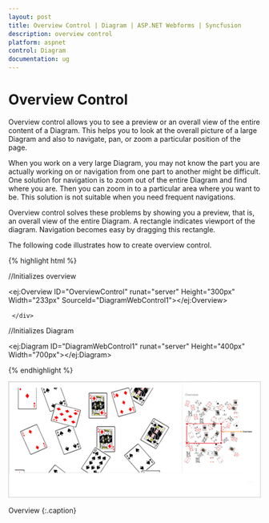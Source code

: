 ```yaml
---
layout: post
title: Overview Control | Diagram | ASP.NET Webforms | Syncfusion
description: overview control
platform: aspnet
control: Diagram
documentation: ug
---
```


# Overview Control

Overview control allows you to see a preview or an overall view of the entire content of a Diagram. This helps you to look at the overall picture of a large Diagram and also to navigate, pan, or zoom a particular position of the page.

When you work on a very large Diagram, you may not know the part you are actually working on or navigation from one part to another might be difficult. One solution for navigation is to zoom out of the entire Diagram and find where you are. Then you can zoom in to a particular area where you want to be. This solution is not suitable when you need frequent navigations.

Overview control solves these problems by showing you a preview, that is, an overall view of the entire Diagram. A rectangle indicates viewport of the diagram. Navigation becomes easy by dragging this rectangle.

The following code illustrates how to create overview control.

{% highlight html %}

//Initializes overview

<ej:Overview ID="OverviewControl" runat="server" Height="300px" Width="233px" SourceId="DiagramWebControl1"></ej:Overview>   

     </div>

</div>

//Initializes Diagram

<ej:Diagram ID="DiagramWebControl1" runat="server" Height="400px" Width="700px"></ej:Diagram>





{% endhighlight %}



 ![C:/Users/swarneshk/AppData/Local/Microsoft/Windows/INetCache/Content.Word/overview final.png](Overview-Control_images/Overview-Control_img1.png)


Overview
{:.caption} 
